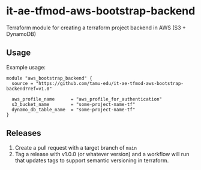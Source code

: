 # it-ae-tfmod-aws-bootstrap-backend

Terraform module for creating a terraform project backend in AWS (S3 + DynamoDB)

## Usage

Example usage:

```hcl
module "aws_bootstrap_backend" {
  source = "https://github.com/tamu-edu/it-ae-tfmod-aws-bootstrap-backend?ref=v1.0"

  aws_profile_name      = "aws_profile_for_authentication"
  s3_bucket_name        = "some-project-name-tf"
  dynamo_db_table_name  = "some-project-name-tf"
}
```

## Releases

1. Create a pull request with a target branch of `main`
2. Tag a release with v1.0.0 (or whatever version) and a workflow will run that updates tags to support semantic versioning in terraform.
